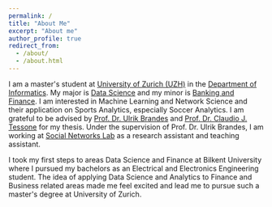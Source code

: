 ```yaml
---
permalink: /
title: "About Me"
excerpt: "About me"
author_profile: true
redirect_from: 
  - /about/
  - /about.html
---
```


I am a master's student at [University of Zurich (UZH)](https://www.uzh.ch/en.html) in the [Department of Informatics](https://www.ifi.uzh.ch/en.html). 
My major is [Data Science](https://www.oec.uzh.ch/en/studies/master/it/ds.html) and my minor is [Banking and Finance](https://www.oec.uzh.ch/en/studies/master/oec/bf.html). I am interested in Machine Learning and Network Science and their application on Sports Analytics, especially Soccer Analytics. I am grateful to be advised by [Prof. Dr. Ulrik Brandes](https://gess.ethz.ch/en/the-department/people/person-detail.html?persid=239462) and [Prof. Dr. Claudio J. Tessone](https://www.ifi.uzh.ch/en/bdlt/Team/Tessone.html) for my thesis. Under the supervision of Prof. Dr. Ulrik Brandes, I am working at [Social Networks Lab](https://sn.ethz.ch) as a research assistant and teaching assistant.  


I took my first steps to areas Data Science and Finance at Bilkent University where I pursued my bachelors as an Electrical and Electronics Engineering student. The idea of applying Data Science and Analytics to Finance and Business related areas made me feel excited and lead me to pursue such a master's degree at University of Zurich.


